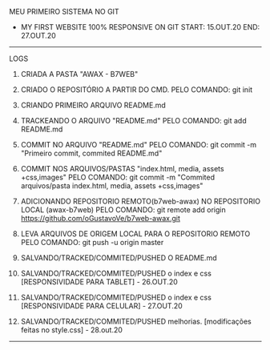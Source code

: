 MEU PRIMEIRO SISTEMA NO GIT

- MY FIRST WEBSITE 100% RESPONSIVE ON GIT
START: 15.OUT.20
END: 27.OUT.20

*******************************************************************
LOGS

1. CRIADA A PASTA "AWAX - B7WEB"

2. CRIADO O REPOSITÓRIO A PARTIR DO CMD. 
PELO COMANDO: git init

3. CRIANDO PRIMEIRO ARQUIVO README.md

4. TRACKEANDO O ARQUIVO "README.md"
PELO COMANDO: git add README.md

5. COMMIT NO ARQUIVO "README.md"
PELO COMANDO: git commit -m "Primeiro commit, commited README.md"

6. COMMIT NOS ARQUIVOS/PASTAS "index.html, media, assets +css,images"
PELO COMANDO: git commit -m "Commited  arquivos/pasta index.html, media, assets +css,images"

7. ADICIONANDO REPOSITORIO REMOTO(b7web-awax) NO REPOSITORIO LOCAL (awax-b7web)
PELO COMANDO: git remote add origin https://github.com/oGustavoVe/b7web-awax.git

8. LEVA ARQUIVOS DE ORIGEM LOCAL PARA O REPOSITORIO REMOTO
PELO COMANDO: git push -u origin master

9. SALVANDO/TRACKED/COMMITED/PUSHED O README.md

10. SALVANDO/TRACKED/COMMITED/PUSHED o index e css [RESPONSIVIDADE PARA TABLET] - 26.OUT.20

11. SALVANDO/TRACKED/COMMITED/PUSHED o index e css [RESPONSIVIDADE PARA CELULAR] - 27.OUT.20

12. SALVANDO/TRACKED/COMMITED/PUSHED melhorias. [modificações feitas no style.css] - 28.out.20
*******************************************************************